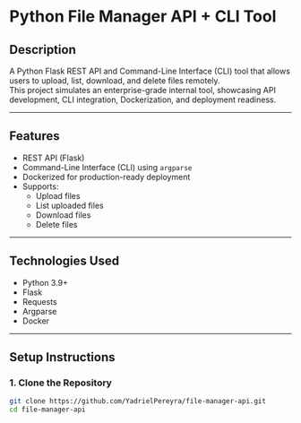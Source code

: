 # Python File Manager API + CLI Tool

## Description
A Python Flask REST API and Command-Line Interface (CLI) tool that allows users to upload, list, download, and delete files remotely.  
This project simulates an enterprise-grade internal tool, showcasing API development, CLI integration, Dockerization, and deployment readiness.

---

## Features
- REST API (Flask)
- Command-Line Interface (CLI) using `argparse`
- Dockerized for production-ready deployment
- Supports:
  - Upload files
  - List uploaded files
  - Download files
  - Delete files

---

## Technologies Used
- Python 3.9+
- Flask
- Requests
- Argparse
- Docker

---

## Setup Instructions

### 1. Clone the Repository
```bash
git clone https://github.com/YadrielPereyra/file-manager-api.git
cd file-manager-api
